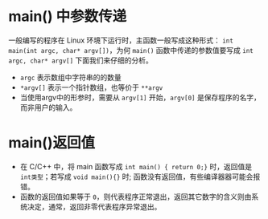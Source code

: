 <!--
 * @Author: JohnJeep
 * @Date: 2020-08-28 14:15:17
 * @LastEditTime: 2025-04-04 19:53:39
 * @LastEditors: JohnJeep
 * @Description: main()理解
 * 
-->

# main() 中参数传递

一般编写的程序在 Linux 环境下运行时，主函数一般写成这种形式： `int main(int argc, char* argv[])`，为何 `main()` 函数中传递的参数值要写成 `int argc, char* argv[]` 下面我们来仔细的分析。

- `argc` 表示数组中字符串的的数量
- `*argv[]` 表示一个指针数组，也等价于 `**argv`
- 当使用argv中的形参时，需要从 `argv[1]` 开始，`argv[0]` 是保存程序的名字，而非用户的输入。


#  main()返回值

- 在 C/C++ 中，将 main 函数写成 `int main() { return 0;}` 时，返回值是 `int类型`；若写成 `void main(){}` 时; 函数没有返回值，有些编译器器可能会报错。
- 函数的返回值如果等于 `0`，则代表程序正常退出，返回其它数字的含义则由系统决定，通常，返回非零代表程序异常退出。
